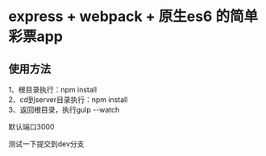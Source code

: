 # express + webpack + 原生es6 的简单彩票app

## 使用方法
1、根目录执行：npm install<br/>
2、cd到server目录执行：npm install<br/>
3、返回根目录，执行gulp --watch

默认端口3000

测试一下提交到dev分支
